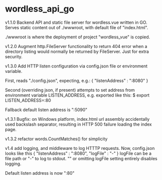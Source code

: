 # wordless_api_go
v1.1.0
Backend API and static file server for wordless.vue written in GO.  
Serves static content out of ./wwwroot, with default file of "index.html".

./wwwroot is where the deployment of project "wordless_vue" is copied.

v1.2.0
Augment http.FileServer functionality to return 404 error when a directory listing would normally be returned by FileServer. Just for extra security.

v1.3.0 
Add HTTP listen configuration via config.json file or environment variable. 

First, reads "./config.json", expecting, e.g.:
    { 
        "listenAddress" : ":8080" 
    }

Second (overriding json, if present) attempts to set address from environment variable LISTEN_ADDRESS, e.g. exported like this:
    $ export LISTEN_ADDRESS=:80

Fallback default listen address is ":5090"

v1.3.1
Bugfix: on Windows platform, index.html url assembly accidentally used backslash 
separator, resulting in HTTP 500 failure loading the index page.

v1.3.2
refactor words.CountMatches() for simplicity

v1.4
add logging, and middleware to log HTTTP requests. 
Now, config.json looks like this
    { 
        "listenAddress" : ":8080",
        "logFile" : "-"
    }
logFile can be a file path or "-" to log to stdout.
"" or omitting logFile setting entirely disables logging.

Default listen address is now ":80"
